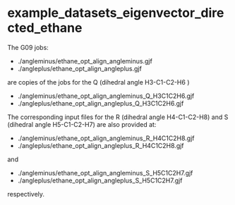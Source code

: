 # example_datasets_eigenvector_directed_ethane

The G09 jobs:
* ./angleminus/ethane_opt_align_angleminus.gjf
* ./angleplus/ethane_opt_align_angleplus.gjf

are copies of the jobs for the Q (dihedral angle H3-C1-C2-H6 )

* ./angleminus/ethane_opt_align_angleminus_Q_H3C1C2H6.gjf
* ./angleplus/ethane_opt_align_angleplus_Q_H3C1C2H6.gjf

The corresponding input files for the R (dihedral angle H4-C1-C2-H8) and S (dihedral angle H5-C1-C2-H7) are
also provided at:

* ./angleminus/ethane_opt_align_angleminus_R_H4C1C2H8.gjf
* ./angleplus/ethane_opt_align_angleplus_R_H4C1C2H8.gjf

and 

* ./angleminus/ethane_opt_align_angleminus_S_H5C1C2H7.gjf
* ./angleplus/ethane_opt_align_angleplus_S_H5C1C2H7.gjf

respectively.

